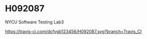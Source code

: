 # H092087
NYCU Software Testing Lab3


https://travis-ci.com/dcfvgb123456/H092087.svg?branch=Travis_CI
